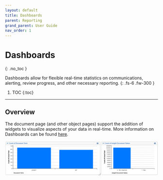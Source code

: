 ```yaml
---
layout: default
title: Dashboards
parent: Reporting
grand_parent: User Guide
nav_order: 1
---
```


# Dashboards
{: .no_toc }

Dashboards allow for flexible real-time statistics on communications, alerting, review progress, and other necessary reporting.
{: .fs-6 .fw-300 }

1. TOC
{:toc}

---

## Overview

The document page (and other object pages) support the addition of widgets to visualize aspects of your data in real-time. More information on Dashboards can be found [here](https://help.relativity.com/RelativityOne/Content/Relativity/Dashboards.htm).

![](media/dashboards/233f58be6430edea9858817e9d1aa6d9.png)


